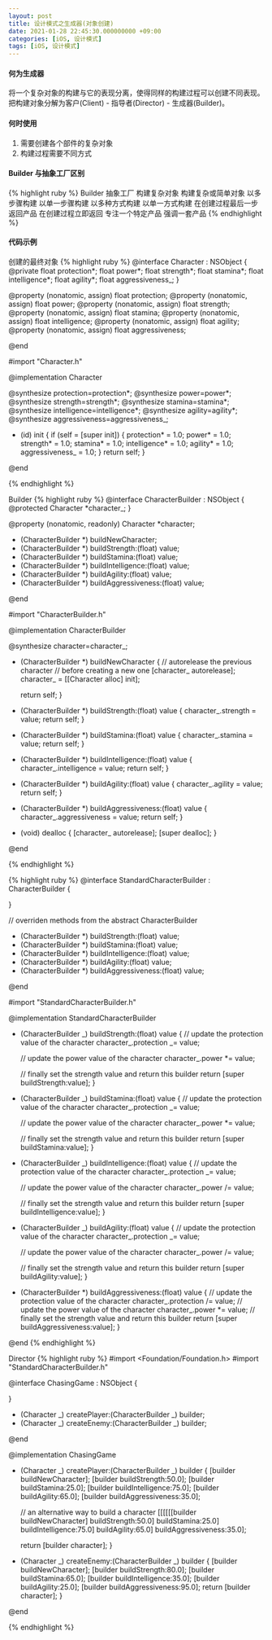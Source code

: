```yaml
---
layout: post
title: 设计模式之生成器(对象创建)
date: 2021-01-28 22:45:30.000000000 +09:00
categories: [iOS, 设计模式]
tags: [iOS, 设计模式]
---
```


#### 何为生成器

将一个复杂对象的构建与它的表现分离，使得同样的构建过程可以创建不同表现。把构建对象分解为客户(Client) - 指导者(Director) - 生成器(Builder)。

#### 何时使用

1. 需要创建各个部件的复杂对象
2. 构建过程需要不同方式

#### Builder 与抽象工厂区别

{% highlight ruby %}
Builder 抽象工厂
构建复杂对象 构建复杂或简单对象
以多步骤构建 以单一步骤构建
以多种方式构建 以单一方式构建
在创建过程最后一步返回产品 在创建过程立即返回
专注一个特定产品 强调一套产品
{% endhighlight %}

#### 代码示例

创建的最终对象
{% highlight ruby %}
@interface Character : NSObject
{
@private
float protection*;
float power*;
float strength*;
float stamina*;
float intelligence*;
float agility*;
float aggressiveness\_;
}

@property (nonatomic, assign) float protection;
@property (nonatomic, assign) float power;
@property (nonatomic, assign) float strength;
@property (nonatomic, assign) float stamina;
@property (nonatomic, assign) float intelligence;
@property (nonatomic, assign) float agility;
@property (nonatomic, assign) float aggressiveness;

@end

#import "Character.h"

@implementation Character

@synthesize protection=protection*;
@synthesize power=power*;
@synthesize strength=strength*;
@synthesize stamina=stamina*;
@synthesize intelligence=intelligence*;
@synthesize agility=agility*;
@synthesize aggressiveness=aggressiveness\_;

- (id) init
  {
  if (self = [super init])
  {
  protection* = 1.0;
  power* = 1.0;
  strength* = 1.0;
  stamina* = 1.0;
  intelligence* = 1.0;
  agility* = 1.0;
  aggressiveness\_ = 1.0;
  }
  return self;
  }

@end

{% endhighlight %}

Builder
{% highlight ruby %}
@interface CharacterBuilder : NSObject
{
@protected
Character \*character\_;
}

@property (nonatomic, readonly) Character \*character;

- (CharacterBuilder \*) buildNewCharacter;
- (CharacterBuilder \*) buildStrength:(float) value;
- (CharacterBuilder \*) buildStamina:(float) value;
- (CharacterBuilder \*) buildIntelligence:(float) value;
- (CharacterBuilder \*) buildAgility:(float) value;
- (CharacterBuilder \*) buildAggressiveness:(float) value;

@end

#import "CharacterBuilder.h"

@implementation CharacterBuilder

@synthesize character=character\_;

- (CharacterBuilder \*) buildNewCharacter
  {
  // autorelease the previous character
  // before creating a new one
  [character_ autorelease];
  character\_ = [[Character alloc] init];

  return self;
  }

- (CharacterBuilder \*) buildStrength:(float) value
  {
  character\_.strength = value;
  return self;
  }

- (CharacterBuilder \*) buildStamina:(float) value
  {
  character\_.stamina = value;
  return self;
  }

- (CharacterBuilder \*) buildIntelligence:(float) value
  {
  character\_.intelligence = value;
  return self;
  }

- (CharacterBuilder \*) buildAgility:(float) value
  {
  character\_.agility = value;
  return self;
  }

- (CharacterBuilder \*) buildAggressiveness:(float) value
  {
  character\_.aggressiveness = value;
  return self;
  }

- (void) dealloc
  {
  [character_ autorelease];
  [super dealloc];
  }

@end

{% endhighlight %}

{% highlight ruby %}
@interface StandardCharacterBuilder : CharacterBuilder
{

}

// overriden methods from the abstract CharacterBuilder

- (CharacterBuilder \*) buildStrength:(float) value;
- (CharacterBuilder \*) buildStamina:(float) value;
- (CharacterBuilder \*) buildIntelligence:(float) value;
- (CharacterBuilder \*) buildAgility:(float) value;
- (CharacterBuilder \*) buildAggressiveness:(float) value;

@end

#import "StandardCharacterBuilder.h"

@implementation StandardCharacterBuilder

- (CharacterBuilder _) buildStrength:(float) value
  {
  // update the protection value of the character
  character\_.protection _= value;

  // update the power value of the character
  character\_.power \*= value;

  // finally set the strength value and return this builder
  return [super buildStrength:value];
  }

- (CharacterBuilder _) buildStamina:(float) value
  {
  // update the protection value of the character
  character\_.protection _= value;

  // update the power value of the character
  character\_.power \*= value;

  // finally set the strength value and return this builder
  return [super buildStamina:value];
  }

- (CharacterBuilder _) buildIntelligence:(float) value
  {
  // update the protection value of the character
  character\_.protection _= value;

  // update the power value of the character
  character\_.power /= value;

  // finally set the strength value and return this builder
  return [super buildIntelligence:value];
  }

- (CharacterBuilder _) buildAgility:(float) value
  {
  // update the protection value of the character
  character\_.protection _= value;

  // update the power value of the character
  character\_.power /= value;

  // finally set the strength value and return this builder
  return [super buildAgility:value];
  }

- (CharacterBuilder \*) buildAggressiveness:(float) value
  {
  // update the protection value of the character
  character\_.protection /= value;
  // update the power value of the character
  character\_.power \*= value;
  // finally set the strength value and return this builder
  return [super buildAggressiveness:value];
  }

@end
{% endhighlight %}

Director
{% highlight ruby %}
#import <Foundation/Foundation.h>
#import "StandardCharacterBuilder.h"

@interface ChasingGame : NSObject
{

}

- (Character _) createPlayer:(CharacterBuilder _) builder;
- (Character _) createEnemy:(CharacterBuilder _) builder;

@end

@implementation ChasingGame

- (Character _) createPlayer:(CharacterBuilder _) builder
  {
  [builder buildNewCharacter];
  [builder buildStrength:50.0];
  [builder buildStamina:25.0];
  [builder buildIntelligence:75.0];
  [builder buildAgility:65.0];
  [builder buildAggressiveness:35.0];

  // an alternative way to build a character
  [[[[[[builder buildNewCharacter]
  buildStrength:50.0]
  buildStamina:25.0]
  buildIntelligence:75.0]
  buildAgility:65.0]
  buildAggressiveness:35.0];

  return [builder character];
  }

- (Character _) createEnemy:(CharacterBuilder _) builder
  {
  [builder buildNewCharacter];
  [builder buildStrength:80.0];
  [builder buildStamina:65.0];
  [builder buildIntelligence:35.0];
  [builder buildAgility:25.0];
  [builder buildAggressiveness:95.0];
  return [builder character];
  }

@end

{% endhighlight %}
